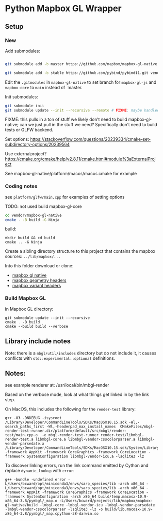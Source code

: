 # Python Mapbox GL Wrapper

## Setup

### New

Add submodules:

```bash

git submodule add -b master https://github.com/mapbox/mapbox-gl-native.git vendor/mapbox-gl-native

git submodule add -b stable https://github.com/pybind/pybind11.git vendor/pybind11
```

Edit the `.gitmodules` in `mapbox-gl-native` to set branch for
`mapbox-gl-js` and `mapbox-core` to `main` instead of `master.

Init submodules:
```bash
git submodule init
git submodule update --init --recursive --remote # FIXME: maybe handled automatically by mapbox-gl-native make?
```


FIXME: this pulls in a ton of stuff we likely don't need to build mapbox-gl-native;
can we just pull in the stuff we need?  Specifically don't need to build tests or GLFW
backend.

Set options:
https://stackoverflow.com/questions/20239334/cmake-set-subdirectory-options/20239564

Use externalproject?
https://cmake.org/cmake/help/v2.8.11/cmake.html#module%3aExternalProject

See mapbox-gl-native/platform/macos/macos.cmake for example

### Coding notes

see `platform/glfw/main.cpp` for examples of setting options
















TODO: not used
build mapbox-gl-core
```bash
cd vendor/mapbox-gl-native
cmake . -B build -G Ninja
```



build:
```
mkdir build && cd build
cmake .. -G Ninja

```









Create a sibling directory structure to this project that contains the mapbox sources:
`../lib/mapbox/...`

Into this folder download or clone:

-   [mapbox gl native](https://github.com/mapbox/mapbox-gl-native)
-   [mapbox geometry headers](https://github.com/mapbox/geometry.hpp)
-   [mapbox variant headers](https://github.com/mapbox/variant)

### Build Mapbox GL

in Mapbox GL directory:

```
git submodule update --init --recursive
cmake . -B build
cmake --build build --verbose

```

## Library include notes

Note: there is a `mbgl/util/includes` directory but do not include it, it causes conflicts with `std::experimental::optional` definitions.

## Notes:

see example renderer at: /usr/local/bin/mbgl-render

Based on the verbose mode, look at what things get linked in by the link step.

On MacOS, this includes the following for the `render-test` library:

```
g++ -O3 -DNDEBUG -isysroot /Library/Developer/CommandLineTools/SDKs/MacOSX10.15.sdk -Wl,-search_paths_first -Wl,-headerpad_max_install_names  CMakeFiles/mbgl-render-test-runner.dir/platform/default/src/mbgl/render-test/main.cpp.o  -o mbgl-render-test-runner render-test/libmbgl-render-test.a libmbgl-core.a libmbgl-vendor-csscolorparser.a libmbgl-vendor-parsedate.a /Library/Developer/CommandLineTools/SDKs/MacOSX10.15.sdk/System/Library/Frameworks/OpenGL.framework/OpenGL.tbd -framework AppKit -framework CoreGraphics -framework CoreLocation -framework SystemConfiguration libmbgl-vendor-icu.a -lsqlite3 -lz
```

To discover linking errors, run the link command emitted by Cython and replace `dynamic_lookup` with `error`:

```
g++ -bundle -undefined error -L/Users/bcward/opt/miniconda3/envs/sarp_species/lib -arch x86_64 -L/Users/bcward/opt/miniconda3/envs/sarp_species/lib -arch x86_64 -framework AppKit -framework CoreGraphics -framework CoreLocation -framework SystemConfiguration -arch x86_64 build/temp.macosx-10.9-x86_64-3.8/pymbgl/_map.o -L/Users/bcward/projects/lib/mapbox/mapbox-gl-native/build -lmbgl-core -lmbgl-vendor-icu -lmbgl-vendor-parsedate -lmbgl-vendor-csscolorparser -lsqlite3 -lz -o build/lib.macosx-10.9-x86_64-3.8/pymbgl/_map.cpython-38-darwin.so
```
